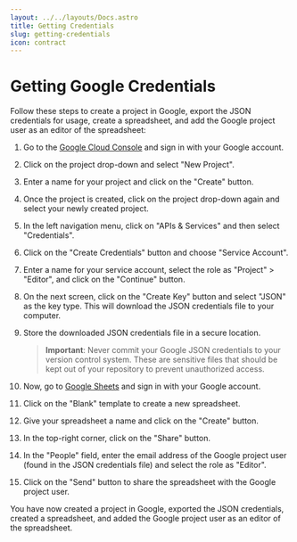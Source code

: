 ```yaml
---
layout: ../../layouts/Docs.astro
title: Getting Credentials
slug: getting-credentials
icon: contract
---
```


# Getting Google Credentials

Follow these steps to create a project in Google, export the JSON credentials for usage, create a spreadsheet, and add the Google project user as an editor of the spreadsheet:

1. Go to the [Google Cloud Console](https://console.cloud.google.com/) and sign in with your Google account.
2. Click on the project drop-down and select "New Project".
3. Enter a name for your project and click on the "Create" button.
4. Once the project is created, click on the project drop-down again and select your newly created project.
5. In the left navigation menu, click on "APIs & Services" and then select "Credentials".
6. Click on the "Create Credentials" button and choose "Service Account".
7. Enter a name for your service account, select the role as "Project" > "Editor", and click on the "Continue" button.
8. On the next screen, click on the "Create Key" button and select "JSON" as the key type. This will download the JSON credentials file to your computer.
9. Store the downloaded JSON credentials file in a secure location.

   > **Important**: Never commit your Google JSON credentials to your version control system. These are sensitive files that should be kept out of your repository to prevent unauthorized access.

10. Now, go to [Google Sheets](https://sheets.google.com/) and sign in with your Google account.
11. Click on the "Blank" template to create a new spreadsheet.
12. Give your spreadsheet a name and click on the "Create" button.
13. In the top-right corner, click on the "Share" button.
14. In the "People" field, enter the email address of the Google project user (found in the JSON credentials file) and select the role as "Editor".
15. Click on the "Send" button to share the spreadsheet with the Google project user.

You have now created a project in Google, exported the JSON credentials, created a spreadsheet, and added the Google project user as an editor of the spreadsheet.
